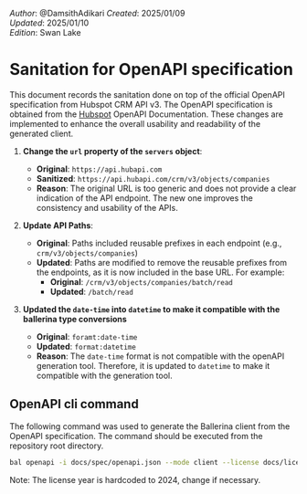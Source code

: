 _Author_: @DamsithAdikari
_Created_: 2025/01/09 \
_Updated_:  2025/01/10 \
_Edition_: Swan Lake

# Sanitation for OpenAPI specification

This document records the sanitation done on top of the official OpenAPI specification from Hubspot CRM API v3. The OpenAPI specification is obtained from the [Hubspot](https://developers.hubspot.com/docs/reference/api) OpenAPI Documentation. These changes are implemented to enhance the overall usability and readability of the generated client.


1. **Change the `url` property of the `servers` object**:
    -  **Original**: `https://api.hubapi.com`
    -  **Sanitized**: `https://api.hubapi.com/crm/v3/objects/companies`
    -  **Reason**: The original URL is too generic and does not provide a clear indication of the API endpoint. The new one improves the consistency and usability of the APIs.
2. **Update API Paths**:
    -  **Original**: Paths included reusable prefixes in each endpoint (e.g., `crm/v3/objects/companies`)
    -  **Updated**: Paths are modified to remove the reusable prefixes from the endpoints, as it is now included in the base URL. For example:
        - **Original**: `/crm/v3/objects/companies/batch/read`
        - **Updated**: `/batch/read`

3. **Updated the `date-time` into `datetime` to make it compatible with the ballerina type conversions**
    - **Original**: `foramt:date-time`
    - **Updated**: `format:datetime`
    - **Reason**: The `date-time` format is not compatible with the openAPI generation tool. Therefore, it is updated to `datetime` to make it compatible with the generation tool.

## OpenAPI cli command

The following command was used to generate the Ballerina client from the OpenAPI specification. The command should be executed from the repository root directory.

```bash
bal openapi -i docs/spec/openapi.json --mode client --license docs/license.txt -o ballerina
```
Note: The license year is hardcoded to 2024, change if necessary.
